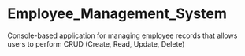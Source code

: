 # Employee_Management_System
Console-based application for managing employee records that allows users to perform CRUD (Create, Read, Update, Delete)
